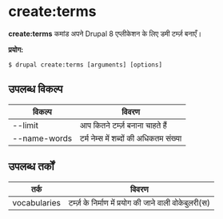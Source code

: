 # create:terms
**create:terms** कमांड अपने Drupal 8 एप्लीकेशन के लिए डमी टर्म्ज़ बनाएँ।

**प्रयोग:**
```
$ drupal create:terms [arguments] [options] 
```

## उपलब्ध विकल्प
विकल्प | विवरण
-------|-------------
--limit | आप कितने टर्म्ज़ बनाना चाहते हैं
--name-words | टर्म नेम्स में शब्दों की अधिकतम संख्या

## उपलब्ध तर्कों
तर्क | विवरण
---------|-------------
vocabularies | टर्म्ज़ के निर्माण में प्रयोग की जाने वाली वोकेबुलरी(स)
